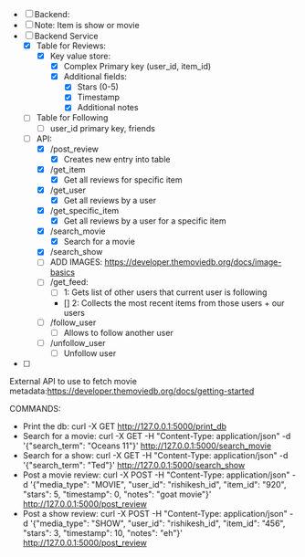 



- [ ] Backend:
- [ ] Note: Item is show or movie
- [ ] Backend Service
    - [x] Table for Reviews:
        - [x] Key value store:
            - [x] Complex Primary key (user_id, item_id)
            - [x] Additional fields:
                - [x] Stars (0-5)
                - [x] Timestamp
                - [x] Additional notes
    - [ ] Table for Following
        - [ ] user_id primary key, friends
    - [ ] API:
        - [x] /post_review
            - [x] Creates new entry into table
        - [x] /get_item
            - [x] Get all reviews for specific item
        - [x] /get_user
            - [x] Get all reviews by a user
        - [x] /get_specific_item
            - [x] Get all reviews by a user for a specific item
        - [x] /search_movie
            - [x] Search for a movie
        - [x] /search_show
        - [ ] ADD IMAGES: https://developer.themoviedb.org/docs/image-basics
        - [ ] /get_feed:
            - [ ] 1: Gets list of other users that current user is following
            - []  2: Collects the most recent items from those users + our users
        - [ ] /follow_user
            - [ ] Allows to follow another user
        - [ ] /unfollow_user
            - [ ] Unfollow user
- [ ] 




External API to use to fetch movie metadata:https://developer.themoviedb.org/docs/getting-started




COMMANDS:
- Print the db: curl -X GET  http://127.0.0.1:5000/print_db
- Search for a movie: curl -X GET -H "Content-Type: application/json" -d '{"search_term": "Oceans 11"}' http://127.0.0.1:5000/search_movie
- Search for a show: curl -X GET -H "Content-Type: application/json" -d '{"search_term": "Ted"}' http://127.0.0.1:5000/search_show
- Post a movie review: curl -X POST -H "Content-Type: application/json" -d '{"media_type": "MOVIE", "user_id": "rishikesh_id", "item_id": "920", "stars": 5, "timestamp": 0, "notes": "goat movie"}' http://127.0.0.1:5000/post_review
- Post a show review: curl -X POST -H "Content-Type: application/json" -d '{"media_type": "SHOW", "user_id": "rishikesh_id", "item_id": "456", "stars": 3, "timestamp": 10, "notes": "eh"}' http://127.0.0.1:5000/post_review
